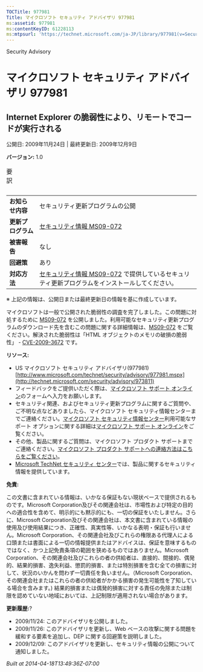 ```yaml
---
TOCTitle: 977981
Title: マイクロソフト セキュリティ アドバイザリ 977981
ms:assetid: 977981
ms:contentKeyID: 61228113
ms:mtpsurl: 'https://technet.microsoft.com/ja-JP/library/977981(v=Security.10)'
---
```


Security Advisory

マイクロソフト セキュリティ アドバイザリ 977981
===============================================

Internet Explorer の脆弱性により、リモートでコードが実行される
--------------------------------------------------------------

公開日: 2009年11月24日 | 最終更新日: 2009年12月9日

**バージョン:** 1.0

<p></p>

<table class="dataTable">
<caption>
要訳</caption>
</table>

<p></p>

|                    |                                                                                                                                                           |
|--------------------|-----------------------------------------------------------------------------------------------------------------------------------------------------------|
| **お知らせ内容**   | セキュリティ更新プログラムの公開                                                                                                                          |
| **更新プログラム** | [セキュリティ情報 MS09-072](http://technet.microsoft.com/security/bulletin/ms09-072)                                                                      |
| **被害報告**       | なし                                                                                                                                                      |
| **回避策**         | あり                                                                                                                                                      |
| **対応方法**       | [セキュリティ情報 MS09-072](http://technet.microsoft.com/security/bulletin/ms09-072) で提供しているセキュリティ更新プログラムをインストールしてください。 |

※ 上記の情報は、公開日または最終更新日の情報を基に作成しています。

マイクロソフトは一般で公開された脆弱性の調査を完了しました。この問題に対処するために [MS09-072](http://technet.microsoft.com/security/bulletin/ms09-072) を公開しました。利用可能なセキュリティ更新プログラムのダウンロード先を含むこの問題に関する詳細情報は、[MS09-072](http://technet.microsoft.com/security/bulletin/ms09-072) をご覧ください。解決された脆弱性は「HTML オブジェクトのメモリの破損の脆弱性」 - [CVE-2009-3672](http://www.cve.mitre.org/cgi-bin/cvename.cgi?name=cve-2009-3672) です。

**リソース:**

-   US マイクロソフト セキュリティ アドバイザリ(977981)
    [http://www.microsoft.com/technet/security/advisory/977981.mspx](http://technet.microsoft.com/security/advisory/973811)
-   フィードバックをご提供いただく際は、[マイクロソフト サポート オンライン](https://support.microsoft.com/common/survey.aspx?scid=sw;en;1257&showpage=1&ws=technet&sd=tech)のフォームへ入力をお願いします。
-   セキュリティ関連、およびセキュリティ更新プログラムに関するご質問や、ご不明な点などありましたら、マイクロソフト セキュリティ情報センターまでご連絡ください。[マイクロソフト セキュリティ情報センター](http://www.microsoft.com/japan/security/sicinfo.mspx)利用可能なサポート オプションに関する詳細は[マイクロソフト サポート オンライン](http://support.microsoft.com/)をご覧ください。
-   その他、製品に関するご質問は、マイクロソフト プロダクト サポートまでご連絡ください。[マイクロソフト プロダクト サポートへの連絡方法はこちらをご覧ください](http://support.microsoft.com/select/?target=assistance)。
-   [Microsoft TechNet セキュリティ センター](http://technet.microsoft.com/ja-jp/security/default.aspx)では、製品に関するセキュリティ情報を提供しています。

**免責:**

この文書に含まれている情報は、いかなる保証もない現状ベースで提供されるものです。Microsoft Corporation及びその関連会社は、市場性および特定の目的への適合性を含めて、明示的にも黙示的にも、一切の保証をいたしません。さらに、Microsoft Corporation及びその関連会社は、本文書に含まれている情報の使用及び使用結果につき、正確性、真実性等、いかなる表明・保証も行いません。Microsoft Corporation、その関連会社及びこれらの権限ある代理人による口頭または書面による一切の情報提供またはアドバイスは、保証を意味するものではなく、かつ上記免責条項の範囲を狭めるものではありません。Microsoft Corporation、その関連会社及びこれらの者の供給者は、直接的、間接的、偶発的、結果的損害、逸失利益、懲罰的損害、または特別損害を含む全ての損害に対して、状況のいかんを問わず一切責任を負いません。（Microsoft Corporation、その関連会社またはこれらの者の供給者がかかる損害の発生可能性を了知している場合を含みます。) 結果的損害または偶発的損害に対する責任の免除または制限を認めていない地域においては、上記制限が適用されない場合があります。

**更新履歴:**?

-   2009/11/24: このアドバイザリを公開しました。
-   2009/11/26: このアドバイザリを更新し、Web ベースの攻撃に関する問題を緩和する要素を追加し、DEP に関する回避策を説明しました。
-   2009/12/09: このアドバイザリを更新し、セキュリティ情報の公開について通知しました。

*Built at 2014-04-18T13:49:36Z-07:00*
